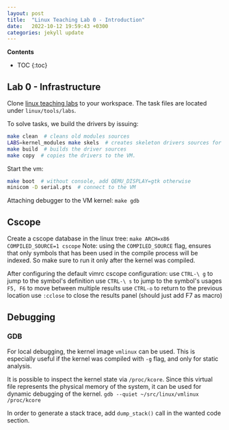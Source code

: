 ```yaml
---
layout: post
title:  "Linux Teaching Lab 0 - Introduction"
date:   2022-10-12 19:59:43 +0300
categories: jekyll update
---
```


**Contents**
* TOC
{:toc}
## Lab 0 - Infrastructure

Clone [linux teaching labs][linux-teaching-labs] to your workspace. 
The task files are located under `linux/tools/labs`. 

To solve tasks, we build the drivers by issuing:
```bash
make clean  # cleans old modules sources
LABS=kernel_modules make skels  # creates skeleton drivers sources for the kernel_modules lab. Stored under the skels/ dir. 
make build  # builds the driver sources
make copy  # copies the drivers to the VM. 
```

Start the vm:
```bash
make boot  # without console, add QEMU_DISPLAY=gtk otherwise
minicom -D serial.pts  # connect to the VM
```

Attaching debugger to the VM kernel:
`make gdb`

## Cscope

Create a cscope database in the linux tree:
`make ARCH=x86 COMPILED_SOURCE=1 cscope`
Note: using the `COMPILED_SOURCE` flag, ensures that only symbols that has been used in the compile process will be indexed. So make sure to run it only after the kernel was compiled. 

After configuring the default vimrc cscope configuration:
use `CTRL-\ g` to jump to the symbol's definition
use `CTRL-\ s` to jump to the symbol's usages
`F5, F6` to move between multiple results
use `CTRL-o` to return to the previous location
use `:cclose` to close the results panel (should just add F7 as macro)

## Debugging

### GDB
For local debugging, the kernel image `vmlinux` can be used. 
This is especially useful if the kernel was compiled with `-g` flag, and only for static analysis.

It is possible to inspect the kernel state via `/proc/kcore`. Since this virtual file represents the physical memory of the system, it can be used for dynamic debugging of the kernel.
`gdb --quiet ~/src/linux/vmlinux /proc/kcore`

In order to generate a stack trace, add `dump_stack()` call in the wanted code section. 


[linux-teaching-labs]: https://github.com/linux-kernel-labs/linux
